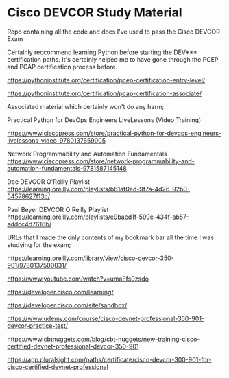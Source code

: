 # Cisco DEVCOR Study Material

Repo containing all the code and docs I've used to pass the Cisco DEVCOR Exam

Certainly reccommend learning Python before starting the DEV*** certification paths. It's certainly helped me to have gone through the PCEP and PCAP certification process before.

<https://pythoninstitute.org/certification/pcep-certification-entry-level/>

<https://pythoninstitute.org/certification/pcap-certification-associate/>

Associated material which certainly won't do any harm;

Practical Python for DevOps Engineers LiveLessons (Video Training)

<https://www.ciscopress.com/store/practical-python-for-devops-engineers-livelessons-video-9780137659005>

Network Programmability and Automation Fundamentals
<https://www.ciscopress.com/store/network-programmability-and-automation-fundamentals-9781587145148>

Dee DEVCOR O'Reilly Playlist
<https://learning.oreilly.com/playlists/b61af0ed-9f7a-4d26-92b0-54578627f13c/>

Paul Beyer DEVCOR O'Reilly Playlist
<https://learning.oreilly.com/playlists/e9baed1f-599c-434f-ab57-addcc4d7616b/>

URLs that I made the only contents of my bookmark bar all the time I was studying for the exam; 

<https://learning.oreilly.com/library/view/cisco-devcor-350-901/9780137500031/>

<https://www.youtube.com/watch?v=umaFfs0zsdo>

<https://developer.cisco.com/learning/>

<https://developer.cisco.com/site/sandbox/>

<https://www.udemy.com/course/cisco-devnet-professional-350-901-devcor-practice-test/>

<https://www.cbtnuggets.com/blog/cbt-nuggets/new-training-cisco-certified-devnet-professional-devcor-350-901>

<https://app.pluralsight.com/paths/certificate/cisco-devcor-300-901-for-cisco-certified-devnet-professional>
